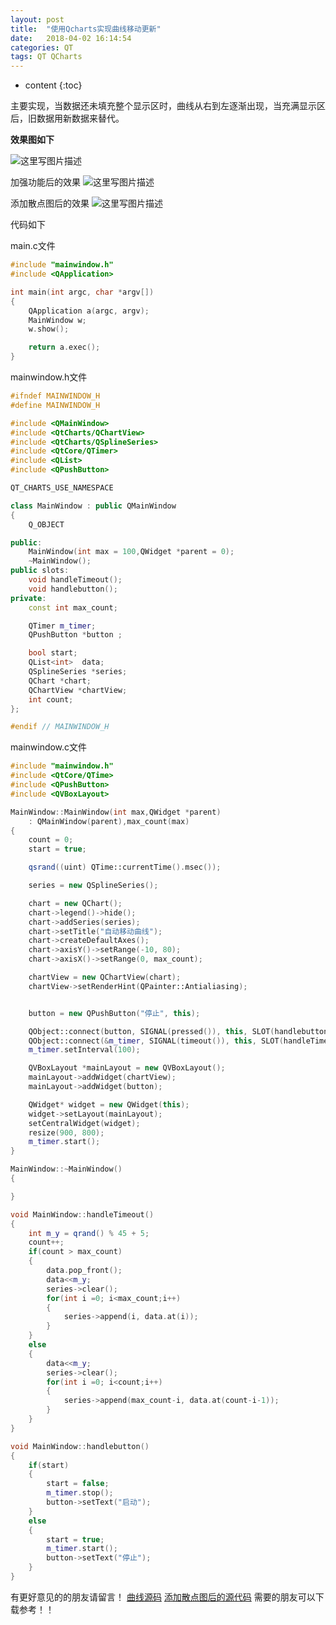 ```yaml
---
layout: post
title:  "使用Qcharts实现曲线移动更新"
date:   2018-04-02 16:14:54
categories: QT
tags: QT QCharts 
---
```


* content
{:toc}

主要实现，当数据还未填充整个显示区时，曲线从右到左逐渐出现，当充满显示区后，旧数据用新数据来替代。





**效果图如下**

![这里写图片描述](https://raw.githubusercontent.com/GitHubFroxy/githubfroxy.github.io/master/assets/img/Qtchar/Qchar_pic1.jpg)

加强功能后的效果
![这里写图片描述](https://raw.githubusercontent.com/GitHubFroxy/githubfroxy.github.io/master/assets/img/Qtchar/Qchar_pic2.jpg)

添加散点图后的效果
![这里写图片描述](https://raw.githubusercontent.com/GitHubFroxy/githubfroxy.github.io/master/assets/img/Qtchar/Qchar_pic3.jpg)

代码如下

main.c文件
```c++
#include "mainwindow.h"
#include <QApplication>

int main(int argc, char *argv[])
{
    QApplication a(argc, argv);
    MainWindow w;
    w.show();

    return a.exec();
}
```
mainwindow.h文件

```c++
#ifndef MAINWINDOW_H
#define MAINWINDOW_H

#include <QMainWindow>
#include <QtCharts/QChartView>
#include <QtCharts/QSplineSeries>
#include <QtCore/QTimer>
#include <QList>
#include <QPushButton>

QT_CHARTS_USE_NAMESPACE

class MainWindow : public QMainWindow
{
    Q_OBJECT

public:
    MainWindow(int max = 100,QWidget *parent = 0);
    ~MainWindow();
public slots:
    void handleTimeout();
    void handlebutton();
private:
    const int max_count;

    QTimer m_timer;
    QPushButton *button ;

    bool start;
    QList<int>  data;
    QSplineSeries *series;
    QChart *chart;
    QChartView *chartView;
    int count;
};

#endif // MAINWINDOW_H

```

mainwindow.c文件
```c++
#include "mainwindow.h"
#include <QtCore/QTime>
#include <QPushButton>
#include <QVBoxLayout>

MainWindow::MainWindow(int max,QWidget *parent)
    : QMainWindow(parent),max_count(max)
{
    count = 0;
    start = true;

    qsrand((uint) QTime::currentTime().msec());

    series = new QSplineSeries();

    chart = new QChart();
    chart->legend()->hide();
    chart->addSeries(series);
    chart->setTitle("自动移动曲线");
    chart->createDefaultAxes();
    chart->axisY()->setRange(-10, 80);
    chart->axisX()->setRange(0, max_count);

    chartView = new QChartView(chart);
    chartView->setRenderHint(QPainter::Antialiasing);


    button = new QPushButton("停止", this);

    QObject::connect(button, SIGNAL(pressed()), this, SLOT(handlebutton()));
    QObject::connect(&m_timer, SIGNAL(timeout()), this, SLOT(handleTimeout()));
    m_timer.setInterval(100);

    QVBoxLayout *mainLayout = new QVBoxLayout();
    mainLayout->addWidget(chartView);
    mainLayout->addWidget(button);

    QWidget* widget = new QWidget(this);
    widget->setLayout(mainLayout);
    setCentralWidget(widget);
    resize(900, 800);
    m_timer.start();
}

MainWindow::~MainWindow()
{

}

void MainWindow::handleTimeout()
{
    int m_y = qrand() % 45 + 5;
    count++;
    if(count > max_count)
    {
        data.pop_front();
        data<<m_y;
        series->clear();
        for(int i =0; i<max_count;i++)
        {
            series->append(i, data.at(i));
        }
    }
    else
    {
        data<<m_y;
        series->clear();
        for(int i =0; i<count;i++)
        {
            series->append(max_count-i, data.at(count-i-1));
        }
    }
}

void MainWindow::handlebutton()
{
    if(start)
    {
        start = false;
        m_timer.stop();
        button->setText("启动");
    }
    else
    {
        start = true;
        m_timer.start();
        button->setText("停止");
    }
}

```
有更好意见的的朋友请留言！
[曲线源码](http://download.csdn.net/download/froxy/10044927)
[添加散点图后的源代码](http://download.csdn.net/download/froxy/10048135)
需要的朋友可以下载参考！！